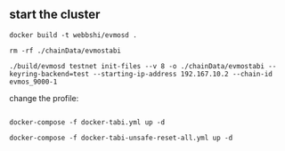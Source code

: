 ## start the cluster

```shell
docker build -t webbshi/evmosd .
```

```shell
rm -rf ./chainData/evmostabi
```

```shell
./build/evmosd testnet init-files --v 8 -o ./chainData/evmostabi --keyring-backend=test --starting-ip-address 192.167.10.2 --chain-id evmos_9000-1
```

change the profile:
```shell

```

```shell
docker-compose -f docker-tabi.yml up -d
```

```shell
docker-compose -f docker-tabi-unsafe-reset-all.yml up -d
```
